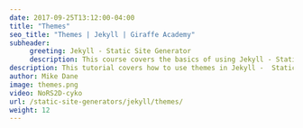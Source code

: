 ```yaml
---
date: 2017-09-25T13:12:00-04:00
title: "Themes"
seo_title: "Themes | Jekyll | Giraffe Academy"
subheader:
     greeting: Jekyll - Static Site Generator
     description: This course covers the basics of using Jekyll - Static Site Generator. Work your way through the videos and we'll teach you everything you need to know to create a professional and scalable website or blog!
description: This tutorial covers how to use themes in Jekyll -  Static Site Generator.
author: Mike Dane
image: themes.png
video: NoRS2D-cyko
url: /static-site-generators/jekyll/themes/
weight: 12
---
```

